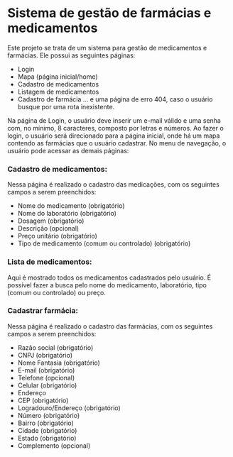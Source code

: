 # Sistema de gestão de farmácias e medicamentos

Este projeto se trata de um sistema para gestão de medicamentos e farmácias.
Ele possui as seguintes páginas:
- Login
- Mapa (página inicial/home)
- Cadastro de medicamentos
- Listagem de medicamentos
- Cadastro de farmácia
  ... e uma página de erro 404, caso o usuário busque por uma rota inexistente.

Na página de Login, o usuário deve inserir um e-mail válido e uma senha com, no mínimo, 8 caracteres, composto por letras e números.
Ao fazer o login, o usuário será direcionado para a página inicial, onde há um mapa contendo as farmácias que o usuário cadastrar.
No menu de navegação, o usuário pode acessar as demais páginas:

### Cadastro de medicamentos:
Nessa página é realizado o cadastro das medicações, com os seguintes campos a serem preenchidos:
- Nome do medicamento (obrigatório)
- Nome do laboratório (obrigatório)
- Dosagem (obrigatório)
- Descrição (opcional)
- Preço unitário (obrigatório)
- Tipo de medicamento (comum ou controlado) (obrigatório)

### Lista de medicamentos:
Aqui é mostrado todos os medicamentos cadastrados pelo usuário. É possível fazer a busca pelo nome do medicamento, laboratório, tipo (comum ou controlado) ou preço.

### Cadastrar farmácia:
Nessa página é realizado o cadastro das farmácias, com os seguintes campos a serem preenchidos:
- Razão social (obrigatório)
- CNPJ (obrigatório)
- Nome Fantasia (obrigatório)
- E-mail (obrigatório)
- Telefone (opcional)
- Celular (obrigatório)
- Endereço
- CEP (obrigatório)
- Logradouro/Endereço (obrigatório)
- Número (obrigatório)
- Bairro (obrigatório)
- Cidade (obrigatório)
- Estado (obrigatório)
- Complemento (opcional)
